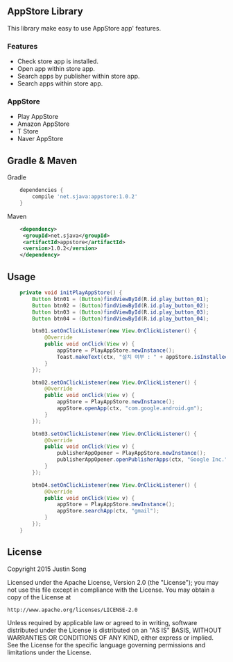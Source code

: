 ## AppStore Library
This library make easy to use AppStore app' features.

### Features
- Check store app is installed.
- Open app within store app.
- Search apps by publisher within store app.
- Search apps within store app.

### AppStore
- Play AppStore
- Amazon AppStore
- T Store
- Naver AppStore

## Gradle & Maven
Gradle
```groovy
    dependencies {
    	compile 'net.sjava:appstore:1.0.2'
    }
```

Maven
```xml
    <dependency>
     <groupId>net.sjava</groupId>
     <artifactId>appstore</artifactId>
     <version>1.0.2</version>
    </dependency>
```
## Usage

```java
	private void initPlayAppStore() {
		Button btn01 = (Button)findViewById(R.id.play_button_01);
		Button btn02 = (Button)findViewById(R.id.play_button_02);
		Button btn03 = (Button)findViewById(R.id.play_button_03);
		Button btn04 = (Button)findViewById(R.id.play_button_04);

		btn01.setOnClickListener(new View.OnClickListener() {
			@Override
			public void onClick(View v) {
				appStore = PlayAppStore.newInstance();
				Toast.makeText(ctx, "설치 여부 : " + appStore.isInstalled(ctx), Toast.LENGTH_SHORT).show();
			}
		});

		btn02.setOnClickListener(new View.OnClickListener() {
			@Override
			public void onClick(View v) {
				appStore = PlayAppStore.newInstance();
				appStore.openApp(ctx, "com.google.android.gm");
			}
		});

		btn03.setOnClickListener(new View.OnClickListener() {
			@Override
			public void onClick(View v) {
				publisherAppOpener = PlayAppStore.newInstance();
				publisherAppOpener.openPublisherApps(ctx, "Google Inc.");
			}
		});

		btn04.setOnClickListener(new View.OnClickListener() {
			@Override
			public void onClick(View v) {
				appStore = PlayAppStore.newInstance();
				appStore.searchApp(ctx, "gmail");
			}
		});
	}
```

## License

Copyright 2015 Justin Song

Licensed under the Apache License, Version 2.0 (the "License");
you may not use this file except in compliance with the License.
You may obtain a copy of the License at

    http://www.apache.org/licenses/LICENSE-2.0

Unless required by applicable law or agreed to in writing, software
distributed under the License is distributed on an "AS IS" BASIS,
WITHOUT WARRANTIES OR CONDITIONS OF ANY KIND, either express or implied.
See the License for the specific language governing permissions and
limitations under the License.


